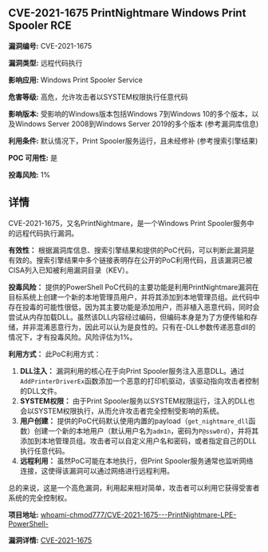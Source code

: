 ## CVE-2021-1675 PrintNightmare Windows Print Spooler RCE

**漏洞编号:** CVE-2021-1675

**漏洞类型:** 远程代码执行

**影响应用:** Windows Print Spooler Service

**危害等级:** 高危，允许攻击者以SYSTEM权限执行任意代码

**影响版本:** 受影响的Windows版本包括Windows 7到Windows 10的多个版本，以及Windows Server 2008到Windows Server 2019的多个版本 (参考漏洞库信息)

**利用条件:** 默认情况下，Print Spooler服务运行，且未经修补 (参考搜索引擎结果)

**POC 可用性:** 是

**投毒风险:** 1%

## 详情

CVE-2021-1675，又名PrintNightmare，是一个Windows Print Spooler服务中的远程代码执行漏洞。 

**有效性：**
根据漏洞库信息、搜索引擎结果和提供的PoC代码，可以判断此漏洞是有效的。搜索引擎结果中多个链接表明存在公开的PoC利用代码，且该漏洞已被CISA列入已知被利用漏洞目录（KEV）。

**投毒风险：**
提供的PowerShell PoC代码的主要功能是利用PrintNightmare漏洞在目标系统上创建一个新的本地管理员用户，并将其添加到本地管理员组。此代码中存在投毒的可能性很低，因为其主要功能是添加用户，而非植入恶意代码，同时会尝试从内存加载DLL。虽然该DLL内容经过编码，但编码本身是为了方便传输和存储，并非混淆恶意行为，因此可以认为是良性的。只有在-DLL参数传递恶意dll的情况下，才有投毒风险。风险评估为1%。

**利用方式：**
此PoC利用方式：
1.  **DLL注入：** 漏洞利用的核心在于向Print Spooler服务注入恶意DLL。通过`AddPrinterDriverEx`函数添加一个恶意的打印机驱动，该驱动指向攻击者控制的DLL文件。
2.  **SYSTEM权限：** 由于Print Spooler服务以SYSTEM权限运行，注入的DLL也会以SYSTEM权限执行，从而允许攻击者完全控制受影响的系统。
3.  **用户创建：**  提供的PoC代码默认使用内置的payload（`get_nightmare_dll`函数）创建一个新的本地用户（默认用户名为`adm1n`，密码为`P@ssw0rd`），并将其添加到本地管理员组。攻击者可以自定义用户名和密码，或者指定自己的DLL执行任意代码。
4.  **远程利用：** 虽然PoC可能在本地执行，但Print Spooler服务通常也监听网络连接，这使得该漏洞可以通过网络进行远程利用。

总的来说，这是一个高危漏洞，利用起来相对简单，攻击者可以利用它获得受害者系统的完全控制权。

**项目地址:** [whoami-chmod777/CVE-2021-1675---PrintNightmare-LPE-PowerShell-](https://github.com/whoami-chmod777/CVE-2021-1675---PrintNightmare-LPE-PowerShell-)

**漏洞详情:** [CVE-2021-1675](https://nvd.nist.gov/vuln/detail/CVE-2021-1675)
